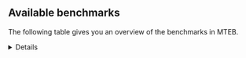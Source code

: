 ## Available benchmarks
The following table gives you an overview of the benchmarks in MTEB.

<details>

<!-- This allows the table to be autogenerated in the future: -->
<!-- BENCHMARKS TABLE START -->

| Name | Leaderboard name | # Tasks | Task Types | Domains | Languages |
|------|------------------|---------|------------|---------|-----------|
| [BEIR](https://arxiv.org/abs/2104.08663) | BEIR | 15 | Retrieval: 15 | [Government, Web, Social, Written, Programming, Encyclopaedic, Blog, Medical, News, Non-fiction, Reviews, Academic, Financial] | eng |
| [BEIR-NL](https://arxiv.org/abs/2412.08329) | BEIR-NL | 15 | Retrieval: 15 | [Web, Written, Encyclopaedic, Medical, Non-fiction, Academic] | nld |
| [BRIGHT](https://brightbenchmark.github.io/) | BRIGHT | 1 | Retrieval: 1 | [Non-fiction, Written] | eng |
| [BRIGHT (long)](https://brightbenchmark.github.io/) | BRIGHT (long) | 1 | Retrieval: 1 | [Non-fiction, Written] | eng |
| [BuiltBench(eng)](https://arxiv.org/abs/2411.12056) | BuiltBench(eng) | 4 | Clustering: 2, Retrieval: 1, Reranking: 1 | [Engineering, Written] | eng |
| [ChemTEB](https://arxiv.org/abs/2412.00532) | Chemical | 27 | BitextMining: 1, Classification: 17, Clustering: 2, PairClassification: 5, Retrieval: 2 | [Chemistry] | por,spa,hin,msa,jpn,zho,deu,eng,tur,ces,kor,fra,nld |
| [CoIR](https://github.com/CoIR-team/coir) | Code Information Retrieval | 10 | Retrieval: 10 | [Written, Programming] | java,ruby,javascript,eng,php,c++,sql,python,go |
| [CodeRAG](https://arxiv.org/abs/2406.14497) | CodeRAG | 4 | Reranking: 4 | [Programming] | python |
| [Encodechka](https://github.com/avidale/encodechka) | Encodechka | 7 | STS: 2, Classification: 4, PairClassification: 1 | [Government, Web, Social, Written, News, Non-fiction, Fiction] | rus |
| [FollowIR](https://arxiv.org/abs/2403.15246) | Instruction Following | 3 | InstructionRetrieval: 3 | [News, Written] | eng |
| [LongEmbed](https://arxiv.org/abs/2404.12096v2) | Long-context Retrieval | 6 | Retrieval: 6 | [Written, Spoken, Encyclopaedic, Blog, Non-fiction, Fiction, Academic] | eng |
| [MIEB(Img)](https://arxiv.org/abs/2504.10471) | Image only | 49 | Any2AnyRetrieval: 15, ImageClassification: 22, ImageClustering: 5, VisualSTS(eng): 5, VisualSTS(multi): 2 | [Web, Social, Written, Encyclopaedic, Spoken, Scene, News, Medical, Blog, Non-fiction, Reviews] | spa,por,cmn,ara,rus,pol,deu,eng,tur,kor,fra,nld,ita |
| [MIEB(Multilingual)](https://arxiv.org/abs/2504.10471) | Image-Text, Multilingual | 130 | ImageClassification: 22, ImageClustering: 5, ZeroShotClassification: 23, VisionCentricQA: 6, Compositionality: 7, VisualSTS(eng): 7, Any2AnyRetrieval: 45, DocumentUnderstanding: 10, Any2AnyMultilingualRetrieval: 3, VisualSTS(multi): 2 | [Web, Social, Written, Encyclopaedic, Spoken, Scene, News, Medical, Blog, Constructed, Non-fiction, Reviews, Academic] | spa,cmn,ukr,deu,fil,ita,est,swe,pol,ell,zho,ben,mri,heb,quz,hrv,kor,tur,fas,hun,tel,ara,hin,jpn,nor,dan,fin,vie,por,ron,rus,swa,eng,tha,ces,bul,fra,nld,ind |
| [MIEB(eng)](https://arxiv.org/abs/2504.10471) | Image-Text, English | 125 | ImageClassification: 22, ImageClustering: 5, ZeroShotClassification: 23, VisionCentricQA: 6, Compositionality: 7, VisualSTS(eng): 7, Any2AnyRetrieval: 45, DocumentUnderstanding: 10 | [Web, Social, Written, Encyclopaedic, Spoken, Scene, News, Medical, Blog, Constructed, Non-fiction, Reviews, Academic] | eng |
| [MIEB(lite)](https://arxiv.org/abs/2504.10471) | Image-Text, Lite | 51 | ImageClassification: 8, ImageClustering: 2, ZeroShotClassification: 7, VisionCentricQA: 5, Compositionality: 6, VisualSTS(eng): 2, VisualSTS(multi): 2, Any2AnyRetrieval: 11, DocumentUnderstanding: 6, Any2AnyMultilingualRetrieval: 2 | [Web, Social, Written, Encyclopaedic, Spoken, Scene, News, Medical, Blog, Non-fiction, Reviews, Academic] | spa,cmn,ukr,deu,fil,ita,swe,pol,ell,zho,ben,mri,ind,heb,quz,hrv,kor,tur,fas,hun,tel,ara,hin,jpn,nor,dan,fin,vie,por,ron,rus,swa,eng,tha,ces,bul,fra,nld,est |
| [MINERSBitextMining](https://arxiv.org/pdf/2406.07424) | MINERSBitextMining | 7 | BitextMining: 7 | [Social, Written, Reviews] | cor,kaz,arz,ukr,ast,lfn,mad,aze,hau,csb,bbc,mar,mak,bos,hsb,swe,lvs,heb,kor,isl,lit,nno,fin,gsw,ban,ces,bul,nob,gle,sun,fra,pcm,dsb,mal,bjn,ace,tam,kat,nds,urd,arq,fry,min,pes,fao,awa,glg,amh,tel,nov,cbk,eus,jpn,xho,dan,ibo,swh,khm,war,vie,cat,pam,hye,ron,tuk,ceb,uig,max,mhr,ang,bhp,nld,est,ind,spa,gla,orv,cmn,tat,bel,uzb,pol,tgl,mon,wuu,bew,sqi,ido,tur,hun,yid,epo,rej,lat,rus,dtp,eng,oci,afr,srp,mkd,pms,yor,jav,cha,deu,kur,ina,mui,abs,swg,slk,ita,slv,ell,ile,ben,nij,cym,zsm,hrv,ber,kab,ara,hin,tzl,kzj,bre,yue,por,tha,bug |
| MTEB(Code, v1) | Code | 12 | Retrieval: 12 | [Written, Programming] | c,java,ruby,scala,javascript,eng,php,c++,sql,swift,python,typescript,rust,go,shell |
| MTEB(Europe, v1) | European | 74 | BitextMining: 7, Classification: 21, Clustering: 8, Retrieval: 15, InstructionRetrieval: 3, MultilabelClassification: 2, PairClassification: 6, Reranking: 3, STS: 9 | [Government, Encyclopaedic, Blog, Fiction, Web, Social, Spoken, Non-fiction, Reviews, Medical, Constructed, Legal, Financial, Written, Programming, Religious, News, Subtitles, Academic] | spa,deu,slk,ita,slv,swe,pol,ell,mlt,rom,hrv,fao,isl,hun,lit,eus,nno,dan,fin,por,lav,ron,eng,ces,bul,nob,gle,fra,nld,est |
| MTEB(Indic, v1) | Indic | 23 | BitextMining: 4, Clustering: 1, Classification: 13, PairClassification: 1, Retrieval: 2, Reranking: 1, STS: 1 | [Government, Social, Web, Written, Spoken, Religious, Encyclopaedic, Reviews, News, Constructed, Legal, Non-fiction, Fiction] | brx,kan,mal,bgc,bod,snd,mai,tam,mar,npi,urd,mni,pan,mwr,gbm,ben,ory,awa,raj,tel,hin,mup,gom,sat,kas,guj,san,asm,eng,doi,nep,boy,pus,bho,hne |
| MTEB(Law, v1) | Legal | 8 | Retrieval: 8 | [Legal, Written] | zho,deu,eng |
| MTEB(Medical, v1) | Medical | 12 | Retrieval: 9, Clustering: 2, Reranking: 1 | [Government, Web, Written, Medical, Non-fiction, Academic] | spa,cmn,ara,rus,pol,zho,vie,eng,kor,fra |
| MTEB(Multilingual, v1) | Multilingual | 132 | BitextMining: 13, Classification: 43, Clustering: 17, Retrieval: 18, InstructionRetrieval: 3, MultilabelClassification: 5, PairClassification: 11, Reranking: 6, STS: 16 | [Government, Encyclopaedic, Blog, Fiction, Web, Social, Spoken, Non-fiction, Reviews, Medical, Constructed, Legal, Financial, Written, Programming, Religious, News, Entertainment, Subtitles, Academic] | yre,yon,nou,kaz,bmu,snd,ikw,khz,kpg,csb,yaa,maa,cbv,okv,cop,xav,djk,hla,nas,gum,aby,zpm,tee,mil,bos,tah,big,mni,pag,gof,rom,crx,maq,nya,tos,kbc,viv,mpj,maz,huu,pao,rro,rmy,ksd,jni,bnp,tsw,cgc,mbc,bmr,mgh,ssg,gai,tzm,blw,sny,ycn,guj,anv,dji,kde,aaz,cni,poe,sus,ttc,nsn,hat,doi,aly,cak,spp,amo,muy,nob,gle,rkb,hot,kpr,ngp,sue,mal,arp,dww,ikk,ape,bss,kmk,tbf,glv,nhy,nys,kat,bkx,wat,not,taj,kql,emi,kqw,msb,mlg,dgz,taq,ztq,plt,kue,tiw,kik,hvn,klt,gyr,ory,ssw,tel,ame,clu,cbk,cut,kje,kpx,tcs,wsk,att,gvf,ulk,atb,aau,dan,bxh,gnn,mpm,vie,sat,amr,tnn,ceb,knc,gym,max,zaj,pir,kto,nvm,snp,gvc,gla,yrb,bgc,dah,mna,jic,kpj,cso,sbe,nfa,dzo,geb,uvl,azz,kam,mqb,nnq,tpi,pol,yap,haw,dop,ata,zap,byr,cbu,sgz,sag,uzn,ido,fas,wro,raj,hun,chf,kup,bjr,agn,lim,vmy,apn,gom,tcz,nlg,mih,agu,kms,boa,qvn,auy,kvn,ltz,kgp,eng,ndg,mgc,csy,mbt,dov,lgl,piu,nep,apu,nde,zao,hne,mkd,kyg,jav,zca,urb,qve,deu,ese,nak,zac,xon,tgp,abs,mui,tet,rmc,bps,mic,qul,tke,bdd,meu,kmb,krc,ton,nij,ven,yad,qvs,beu,guo,dwy,ign,cuc,mau,cpu,lmo,quy,cjo,bzh,gam,sbk,kdc,tzl,vid,som,kir,nwi,zas,tyv,nop,xed,nin,gnw,dik,sua,tpt,ajp,urt,gwi,mya,san,wed,imo,kmu,bba,kbh,bho,aka,prf,nko,hix,lww,aui,kqc,cor,pad,lao,cac,shi,cmo,lfn,mib,bjp,cui,tna,ghs,gaz,lbb,khk,mzz,hsb,zho,nhi,lvs,pan,zam,kjs,gbm,chz,tod,mam,mlh,kor,mca,lit,ltg,lua,mag,nii,hub,spm,pri,mxp,meq,quf,dyu,mcf,blz,bul,emp,etr,rai,kmr,abt,car,daa,nhu,rop,tue,ace,zyp,con,tam,row,kgk,tdt,tzo,kac,amn,tnp,nqo,ixl,ctu,kmo,tca,acm,bki,fry,mri,bus,lif,dgr,lug,mxq,pes,qvm,fue,ars,awa,fao,glg,min,tbz,ote,txq,gun,bmk,uri,gng,ziw,acu,mpx,cjk,war,fon,mwe,mbs,hye,uig,ppo,lcm,ruf,soq,tku,cme,bbb,awk,iws,orv,nch,cbt,smk,wiu,wmw,zab,cco,kgf,awb,kdl,nso,uli,mks,cao,ons,naf,kea,cth,myu,bmh,kpw,chq,mwr,wuu,pib,taw,bea,aia,nho,bew,arn,pjt,aey,ong,plu,otq,trc,sey,tte,lex,sqi,nyu,kwd,kwf,zsr,ubr,mxt,qvz,orm,ter,hto,ebk,lat,mkn,cap,mqj,rus,tbo,caa,usp,yml,zpl,cab,afr,jvn,ary,dtp,zpu,mbj,alp,zpc,sps,brx,yor,pms,ncu,grn,cha,gub,bjv,npl,mbh,mcd,opm,chv,kur,ina,jao,xsi,bkd,omw,qvh,xtm,ake,ita,wiv,yut,obo,sah,too,djr,lin,ben,mbl,txu,als,nhr,hrv,atd,ber,kab,acf,mee,tiy,rug,tsn,srn,mti,cle,vec,cbs,gux,sbs,azg,kqa,por,sim,tif,tir,yby,apw,bvd,swa,szl,enq,lus,qvc,bug,mwf,gul,yss,jae,bzj,cub,mwp,xla,crh,ast,kvg,suz,smo,fai,wuv,ded,mad,alq,kkc,bbc,ayr,tuo,box,jiv,swe,yva,mak,sco,azj,nna,atg,gui,aeb,cnl,tzj,aai,acq,ydd,isl,zia,hui,shj,waj,nno,ngu,wap,bgs,tmd,qup,fin,mav,kas,mos,tim,fuh,ces,gvs,mdy,ntj,boy,pls,kmh,snc,zat,iou,ssd,fra,udu,yle,zga,prs,pcm,qub,tgo,yaq,kbq,knf,llg,agg,bgt,grc,cux,msk,amf,hbo,gmv,nds,kiw,arq,uvh,scn,miz,auc,ncj,amh,tum,beo,aer,sab,nov,mco,jpn,eus,sgb,ken,mup,sin,nhg,ibo,tbc,ncl,mop,poh,cat,pam,ron,tuk,wln,wol,amx,aom,fuf,mhr,ang,agm,nld,est,cot,pma,spa,zai,cmn,kyc,mps,myy,kmg,bqp,pwg,gvn,myw,mux,wmt,npi,wal,zpo,luo,mgw,ntp,myk,bam,apb,aii,mto,cuk,zaw,ksr,mxb,pah,yid,kin,soy,bkq,mmx,are,aon,cbc,crn,faa,glk,kwi,tac,sxb,sot,rej,amm,abx,tav,bjz,xtd,hop,buk,srp,oci,hlt,far,tuf,kud,pus,ksj,mkl,ubu,toj,agr,gdn,anh,quh,tpz,gup,qxh,msy,nhw,wos,pon,khs,awx,zpz,wbp,knj,aak,swg,slk,bhl,mjc,leu,tnk,slv,amk,rwo,ipi,upv,mek,ell,bsp,kqf,qwh,lij,bvr,kos,kwj,bbr,chk,mio,tnc,eri,kew,kbm,zpq,ara,caf,pap,fur,bef,aso,spy,aoi,bzd,otm,tgk,urw,zty,cya,zav,kiz,yue,heg,apc,eko,hns,xnn,amp,msa,shp,cpy,cnt,tha,quc,pio,ewe,mmo,yal,byx,sri,mcb,gdr,zad,ots,ukr,spl,arz,aoj,fij,mpp,aze,dad,dhg,hau,usa,wnu,mar,kne,cbi,mhl,bao,cpb,ptu,inb,mlt,gaw,heb,kze,isn,mie,avt,reg,nus,tew,bco,lbk,nuy,bqc,qxo,knv,top,hmo,maj,dgc,cof,nif,gsw,ino,cax,ptp,ban,cta,asm,wrk,cav,klv,cpa,fuc,sun,yka,dsb,bod,bjn,sll,snn,azb,wim,sna,mcr,nca,ura,acr,pbt,mox,amu,arb,nss,urd,nhe,tso,gfk,mcq,shn,umb,zul,mkj,seh,kek,hus,lac,otn,msc,poi,xho,swp,tof,msm,mlp,hch,noa,swh,khm,zlm,bsn,arl,med,cwe,bon,stp,kpf,mir,bhp,ind,tat,mit,twi,nbq,kan,agt,bel,mai,poy,fil,bhg,uzb,ntu,div,bsj,tpa,ctp,pab,dwr,tgl,wbi,mon,wnc,mig,roo,srm,ian,tur,kaq,nab,mwc,cjv,nor,esk,mph,kyq,snx,epo,mvn,kyz,srq,qxn,yuj,mpt,ssx,cek,boj,dob,zaa,bjk,apr,bak,mva,bpr,mbb,tfr,huv,met,zar,kkl,kyf,for,ile,ffm,ktm,mey,lid,cym,fuv,hmn,zsm,qvw,jac,apz,tvk,guh,zos,wrs,hin,run,adz,rgu,wer,mle,kzj,bch,ilo,bre,jid,mcp,dif,zpv,gah,toc,kbp,ckb,tlf,cpc,yuw,xbi,sja,kon,srd,ood,cbr,tbg,svk,bem,tuc,lav,ndj,chd,agd |
| [MTEB(Scandinavian, v1)](https://kennethenevoldsen.github.io/scandinavian-embedding-benchmark/) | Scandinavian | 28 | BitextMining: 2, Classification: 13, Retrieval: 7, Clustering: 6 | [Government, Web, Social, Written, Spoken, Encyclopaedic, Reviews, News, Blog, Legal, Non-fiction, Fiction] | isl,swe,nno,dan,nob,fao |
| [MTEB(cmn, v1)](https://github.com/FlagOpen/FlagEmbedding/tree/master/research/C_MTEB) | Chinese | 32 | Retrieval: 8, Reranking: 4, PairClassification: 2, Clustering: 4, STS: 7, Classification: 7 | [Government, Written, Medical, Entertainment, Non-fiction, Academic, Financial] | cmn |
| [MTEB(deu, v1)](https://arxiv.org/html/2401.02709v1) | German | 19 | Classification: 6, Clustering: 4, PairClassification: 2, Reranking: 1, Retrieval: 4, STS: 2 | [Web, Written, Spoken, Encyclopaedic, News, Legal, Non-fiction, Reviews] | deu |
| MTEB(eng, v1) | English Legacy | 56 | Classification: 12, Retrieval: 15, Clustering: 11, Reranking: 4, STS: 10, PairClassification: 3, Summarization: 1 | [Government, Web, Social, Written, Programming, Encyclopaedic, Spoken, News, Medical, Blog, Non-fiction, Reviews, Academic, Financial] | eng |
| MTEB(eng, v2) | English | 41 | Retrieval: 10, Clustering: 8, Reranking: 2, STS: 9, Classification: 8, PairClassification: 3, Summarization: 1 | [Web, Social, Written, Programming, Encyclopaedic, Spoken, News, Medical, Blog, Non-fiction, Reviews, Academic, Financial] | eng |
| MTEB(fas, beta) | Farsi (BETA) | 60 | Classification: 18, Clustering: 5, PairClassification: 8, Reranking: 2, Retrieval: 21, STS: 3, BitextMining: 3 | [Social, Web, Written, Spoken, Religious, Encyclopaedic, News, Blog, Medical, Reviews, Academic] | fas |
| [MTEB(fra, v1)](https://arxiv.org/abs/2405.20468) | French | 25 | Classification: 6, Clustering: 7, PairClassification: 1, Reranking: 2, Retrieval: 5, STS: 3, Summarization: 1 | [Web, Social, Written, Spoken, Encyclopaedic, News, Legal, Non-fiction, Reviews, Academic] | fra,eng |
| [MTEB(jpn, v1)](https://github.com/sbintuitions/JMTEB) | Japanese | 16 | Clustering: 2, Classification: 4, STS: 2, PairClassification: 1, Retrieval: 6, Reranking: 1 | [Web, Written, Spoken, Encyclopaedic, News, Non-fiction, Reviews, Academic] | jpn |
| MTEB(kor, v1) | Korean | 6 | Classification: 1, Reranking: 1, Retrieval: 2, STS: 2 | [Web, Written, Encyclopaedic, Spoken, News, Reviews] | kor |
| [MTEB(pol, v1)](https://arxiv.org/abs/2405.10138) | Polish | 17 | Classification: 7, Clustering: 3, PairClassification: 4, STS: 3 | [Social, Web, Written, Spoken, Fiction, News, Legal, Non-fiction, Reviews, Academic] | pol |
| [MTEB(rus, v1)](https://aclanthology.org/2023.eacl-main.148/) | Russian | 23 | Classification: 9, Clustering: 3, MultilabelClassification: 2, PairClassification: 1, Reranking: 2, Retrieval: 3, STS: 3 | [Web, Social, Written, Spoken, Encyclopaedic, News, Blog, Reviews, Academic] | rus |
| [NanoBEIR](https://huggingface.co/collections/zeta-alpha-ai/nanobeir-66e1a0af21dfd93e620cd9f6) | NanoBEIR | 13 | Retrieval: 13 | [Social, Web, Written, Encyclopaedic, News, Medical, Non-fiction, Academic] | eng |
| [RAR-b](https://arxiv.org/abs/2404.06347) | Reasoning retrieval | 17 | Retrieval: 17 | [Encyclopaedic, Programming, Written] | eng |

<!-- BENCHMARKS TABLE END -->
